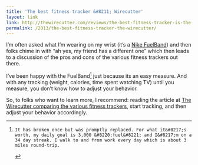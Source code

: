 ```yaml
---
title: 'The best fitness tracker &#8211; Wirecutter'
layout: link
link: http://thewirecutter.com/reviews/the-best-fitness-tracker-is-the-fitbit-one/
permalink: /2013/the-best-fitness-tracker-the-wirecutter/
---
```

I&#8217;m often asked what I&#8217;m wearing on my wrist (it&#8217;s a [Nike FuelBand][1]) and then folks chime in with &#8220;ah yes, my friend has a different one&#8221; which then leads to a discussion of the pros and cons of the various fitness trackers out there.

I&#8217;ve been happy with the FuelBand[^1] just because its an easy measure. And with any tracking (weight, calories, time spent watching TV) until you measure, you don&#8217;t know how to adjust your behavior.

So, to folks who want to learn more, I recommend: reading the article at [The Wirecutter comparing the various fitness trackers][2], start tracking, and then adjust your behavior accordingly.

[^1]:    It has broken once but was promptly replaced. For what it&#8217;s worth, my daily goal is 3,000 &#8220;fuel&#8221; and I&#8217;m on a 34 day streak. I walk to and from work every day which is about 3 miles round-trip.

 [1]: http://www.nike.com/us/en_us/c/nikeplus-fuelband
 [2]: http://thewirecutter.com/reviews/the-best-fitness-tracker-is-the-fitbit-one/